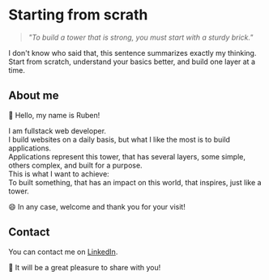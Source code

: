 # Starting from scrath
> _"To build a tower that is strong, you must start with a sturdy brick."_

I don't know who said that, this sentence summarizes exactly my thinking.  
Start from scratch, understand your basics better, and build one layer at a time.

## About me
👋 Hello, my name is Ruben! 

I am fullstack web developer.  
I build websites on a daily basis, but what I like the most is to build applications.  
Applications represent this tower, that has several layers, some simple, others complex, and built for a purpose.  
This is what I want to achieve:  
To built something, that has an impact on this world, that inspires, just like a tower.  

😄 In any case, welcome and thank you for your visit!

## Contact
You can contact me on [LinkedIn](https://www.linkedin.com/in/ruben-thomas-web/). 

🚀 It will be a great pleasure to share with you!

<!---
F4LC0NN/F4LC0NN is a ✨ special ✨ repository because its `README.md` (this file) appears on your GitHub profile.
You can click the Preview link to take a look at your changes.
--->
